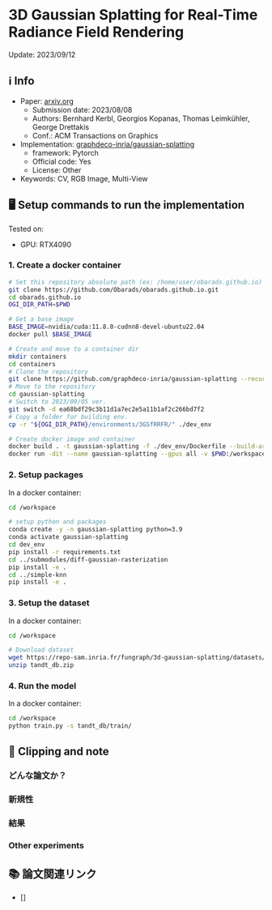 # 3D Gaussian Splatting for Real-Time Radiance Field Rendering

Update: 2023/09/12

## ℹ️ Info
- Paper: [arxiv.org](https://arxiv.org/abs/2308.04079)
  - Submission date: 2023/08/08
  - Authors: Bernhard Kerbl, Georgios Kopanas, Thomas Leimkühler, George Drettakis
  - Conf.: ACM Transactions on Graphics
- Implementation: [graphdeco-inria/gaussian-splatting](https://github.com/graphdeco-inria/gaussian-splatting)
  - framework: Pytorch
  - Official code: Yes
  - License: Other
- Keywords: CV, RGB Image, Multi-View

## 🖥️ Setup commands to run the implementation
Tested on:
- GPU: RTX4090

### 1. Create a docker container
```bash
# Set this repository absolute path (ex: /home/user/obarads.github.io)
git clone https://github.com/Obarads/obarads.github.io.git
cd obarads.github.io
OGI_DIR_PATH=$PWD

# Get a base image
BASE_IMAGE=nvidia/cuda:11.8.0-cudnn8-devel-ubuntu22.04
docker pull $BASE_IMAGE

# Create and move to a container dir
mkdir containers
cd containers
# Clone the repository
git clone https://github.com/graphdeco-inria/gaussian-splatting --recursive
# Move to the repository
cd gaussian-splatting
# Switch to 2023/09/05 ver.
git switch -d ea68bdf29c3b11d1a7ec2e5a11b1af2c266bd7f2
# Copy a folder for building env.
cp -r "${OGI_DIR_PATH}/environments/3GSfRRFR/" ./dev_env

# Create docker image and container
docker build . -t gaussian-splatting -f ./dev_env/Dockerfile --build-arg UID=$(id -u) --build-arg GID=$(id -g) --build-arg BASE_IMAGE=$BASE_IMAGE
docker run -dit --name gaussian-splatting --gpus all -v $PWD:/workspace gaussian-splatting
```

### 2. Setup packages
In a docker container:
```bash
cd /workspace

# setup python and packages
conda create -y -n gaussian-splatting python=3.9
conda activate gaussian-splatting
cd dev_env
pip install -r requirements.txt
cd ../submodules/diff-gaussian-rasterization
pip install -e .
cd ../simple-knn
pip install -e .
```

### 3. Setup the dataset
In a docker container:
```bash
cd /workspace

# Download dataset
wget https://repo-sam.inria.fr/fungraph/3d-gaussian-splatting/datasets/input/tandt_db.zip
unzip tandt_db.zip
```

### 4. Run the model
In a docker container:
```bash
cd /workspace
python train.py -s tandt_db/train/
```

## 📝 Clipping and note
### どんな論文か？

### 新規性

### 結果

### Other experiments

## 📚 論文関連リンク
- [] 

